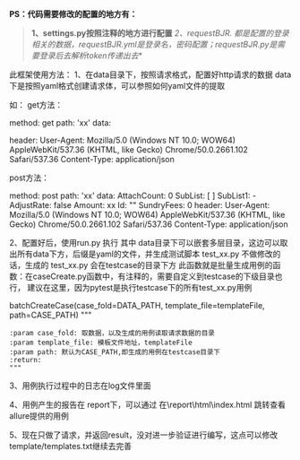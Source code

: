 **PS：代码需要修改的配置的地方有：**
> **1、settings.py按照注释的地方进行配置**
> **2、requestBJR.*  都是配置的登录相关的数据，requestBJR.yml是登录名，密码配置；requestBJR.py是需要登录后去解析token传递出去**

此框架使用方法：
1、在data目录下，按照请求格式，配置好http请求的数据
data下是按照yaml格式创建请求体，可以参照如何yaml文件的提取

如：
get方法：

method: get
path: 'xx'
data:

header:
  User-Agent: Mozilla/5.0 (Windows NT 10.0; WOW64) AppleWebKit/537.36 (KHTML, like Gecko) Chrome/50.0.2661.102 Safari/537.36
  Content-Type: application/json

post方法：

method: post
path: 'xx'
data:
  AttachCount: 0
  SubList: [ ]
  SubList1:
    - 
      AdjustRate: false
      Amount: xx
      Id: ""
  SundryFees: 0
header:
  User-Agent: Mozilla/5.0 (Windows NT 10.0; WOW64) AppleWebKit/537.36 (KHTML, like Gecko) Chrome/50.0.2661.102 Safari/537.36
  Content-Type: application/json


2、配置好后，使用run.py 执行
其中 data目录下可以嵌套多层目录，这边可以取出所有data下方，后缀是yaml的文件，并生成测试脚本 test_xx.py
不做修改的话，生成的 test_xx.py 会在testcase的目录下方
此函数就是批量生成用例的函数：在caseCreate.py函数中，有注释的，需要自定义到testcase的下级目录也行，
建议在这里，因为pytest是执行testcase下的所有test_xx.py用例

batchCreateCase(case_fold=DATA_PATH, template_file=templateFile, path=CASE_PATH)
 """

    :param case_fold: 取数据，以及生成的用例读取请求数据的目录
    :param template_file: 模板文件地址，templateFile
    :param path: 默认为CASE_PATH,即生成的用例在testcase目录下
    :return:
    """

3、用例执行过程中的日志在log文件里面

4、用例产生的报告在 report下，可以通过 在\report\html\index.html 跳转查看allure提供的用例


5、现在只做了请求，并返回result，没对进一步验证进行编写，这点可以修改template/templates.txt继续去完善




